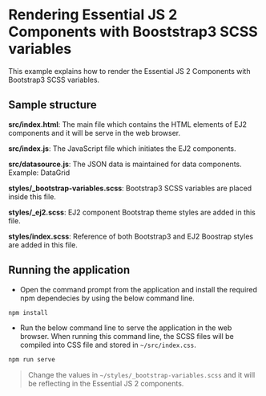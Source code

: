 # Rendering Essential JS 2 Components with Booststrap3 SCSS variables

This example explains how to render the Essential JS 2 Components with Bootstrap3 SCSS variables.

## Sample structure

**src/index.html**: The main file which contains the HTML elements of EJ2 components and it will be serve in the web browser.

**src/index.js**: The JavaScript file which initiates the EJ2 components.

**src/datasource.js**: The JSON data is maintained for data components. Example: DataGrid

**styles/_bootstrap-variables.scss**: Bootstrap3 SCSS variables are placed inside this file.

**styles/_ej2.scss**: EJ2 component Bootstrap theme styles are added in this file.

**styles/index.scss**: Reference of both Bootstrap3 and EJ2 Boostrap styles are added in this file.

## Running the application

* Open the command prompt from the application and install the required npm dependecies by using the below command line.

```sh
npm install
```

* Run the below command line to serve the application in the web browser. When running this command line, the SCSS files will be compiled into CSS file and stored in `~/src/index.css`.

```sh
npm run serve
```

> Change the values in `~/styles/_bootstrap-variables.scss` and it will be reflecting in the Essential JS 2 components.

